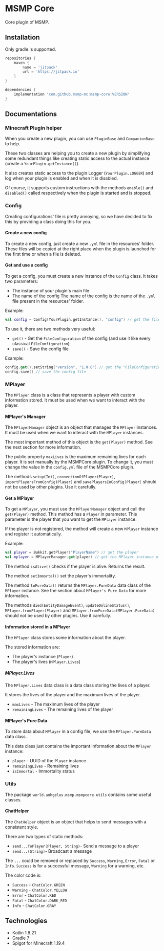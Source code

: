 # MSMP Core

Core plugin of MSMP.

## Installation

Only gradle is supported.

```gradle
repositories {
    maven {
        name = 'jitpack'
        url = 'https://jitpack.io'
    }
}

dependencies {
    implementation 'com.github.msmp-mc:msmp-core:VERSION'
}
```

## Documentations

### Minecraft Plugin helper

When you create a new plugin, you can use `PluginBase` and `CompanionBase` to help.

These two classes are helping you to create a new plugin by simplifying some redundant things like creating static access
to the actual instance (create a `YourPlugin.getInstance()`).

It also creates static access to the plugin Logger (`YourPlugin.LOGGER`) and log when your plugin is enabled and when it
is disabled.

Of course, it supports custom instructions with the methods `enable()` and `disabled()` called respectively when the plugin
is started and is stopped.

### Config

Creating configurations' file is pretty annoying, so we have decided to fix this by providing a class doing this for you.

#### Create a new config

To create a new config, just create a new `.yml` file in the resources' folder.
These files will be copied at the right place when the plugin is launched for the first time or when a file is deleted.

#### Get and use a config

To get a config, you must create a new instance of the `Config` class.
It takes two parameters: 
- The instance of your plugin's main file 
- The name of the config
The name of the config is the name of the `.yml` file present in the resources' folder.

Example:
```kotlin
val config = Config(YourPlugin.getInstance(), "config") // get the file "config.yml" presents in the config file of the plugin "YourPlugin"
```

To use it, there are two methods very useful:
- `get()` - Get the `FileConfiguration` of the config (and use it like every classical `FileConfiguration`)
- `save()` - Save the config file

Example:
```kotlin
config.get().setString("version", "1.0.0") // get the "FileConfiguration" and set a string with the key "version" and the value "1.0.0"
config.save() // save the config file
```

### MPlayer

The `MPlayer` class is a class that represents a player with custom information stored.
It must be used when we want to interact with the player.

#### MPlayer's Manager

The `MPlayerManager` object is an object that manages the `MPlayer` instances.
It must be used when we want to interact with the `MPlayer` instances.

The most important method of this object is the `get(Player)` method.
See the next section for more information.

The public property `maxLives` is the maximum remaining lives for each player.
It is set manually by the MSMPCore plugin.
To change it, you must change the value in the `config.yml` file of the MSMPCore plugin.

The methods `setup(Int)`, `connectionOfPlayer(Player)`, `importPlayersFromConfig(Player)` and `savePlayersInConfig(Player)`
should not be used by other plugins.
Use it carefully.

#### Get a MPlayer

To get a `MPlayer`, you must use the `MPlayerManager` object and call the `get(Player)` method.
This method has a `Player` in parameter. 
This parameter is the player that you want to get the `MPlayer` instance.

If the player is not registered, the method will create a new `MPlayer` instance and register it automatically.

Example:
```kotlin
val player = Bukkit.getPlayer("PlayerName") // get the player
val mplayer = MPlayerManager.get(player) // get the MPlayer instance of the player
```

The method `isAlive()` checks if the player is alive.
Returns the result.

The method `setImmortal()` set the player's immortality.

The method `toPureData()` returns the `MPlayer.PureData` data class of the `MPlayer` instance.
See the section about `MPlayer's Pure Data` for more information.

The methods `died(EntityDamageEvent)`, `updateOnlineStatus()`, `MPlayer.fromPlayer(Player)` and `MPlayer.fromPureData(MPlayer.PureData)`
should not be used by other plugins.
Use it carefully.

#### Information stored in a MPlayer

The `MPlayer` class stores some information about the player.

The stored information are:
- The player's instance (`Player`)
- The player's lives (`MPlayer.Lives`)

##### MPlayer.Lives

The `MPlayer.Lives` data class is a data class storing the lives of a player.

It stores the lives of the player and the maximum lives of the player.
- `maxLives` - The maximum lives of the player
- `remainingLives` - The remaining lives of the player

#### MPlayer's Pure Data

To store data about `MPlayer` in a config file, we use the `MPlayer.PureData` data class.

This data class just contains the important information about the `MPlayer` instance:
- `player` - UUID of the `Player` instance
- `remainingLives` - Remaining lives
- `isImmortal` - Immortality status

### Utils

The package `world.anhgelus.msmp.msmpcore.utils` contains some useful classes.

#### ChatHelper

The `ChatHelper` object is an object that helps to send messages with a consistent style.

There are two types of static methods:
- `send...ToPlayer(Player, String)`- Send a message to a player 
- `send...(String)`- Broadcast a message

The `...` could be removed or replaced by `Success`, `Warning`, `Error`, `Fatal` or `Info`.
`Success` is for a successful message, `Warning` for a warning, etc.

The color code is:
- `Success` - `ChatColor.GREEN`
- `Warning` - `ChatColor.YELLOW`
- `Error` - `ChatColor.RED`
- `Fatal` - `ChatColor.DARK_RED`
- `Info` - `ChatColor.GRAY`


## Technologies

- Kotlin 1.8.21
- Gradle 7
- Spigot for Minecraft 1.19.4
